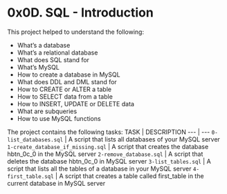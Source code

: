 # 0x0D. SQL - Introduction

This project helped to understand the following:
- What’s a database
- What’s a relational database
- What does SQL stand for
- What’s MySQL
- How to create a database in MySQL
- What does DDL and DML stand for
- How to CREATE or ALTER a table
- How to SELECT data from a table
- How to INSERT, UPDATE or DELETE data
- What are subqueries
- How to use MySQL functions

The project contains the following tasks:
TASK | DESCRIPTION
--- | ---
`0-list_databases.sql` | A script that lists all databases of your MySQL server
`1-create_database_if_missing.sql` | A script that creates the database hbtn_0c_0 in the MySQL server
`2-remove_database.sql` | A script that deletes the database hbtn_0c_0 in MySQL server
`3-list_tables.sql` | A script that lists all the tables of a database in your MySQL server
`4-first_table.sql` | A script that creates a table called first_table in the current database in MySQL server
